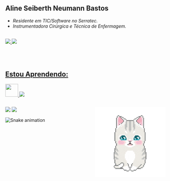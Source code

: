 ## Aline Seiberth Neumann Bastos
 - *Residente em TIC/Software no Serratec.* <br>
 - *Instrumentadora Cirúrgica e Técnica de Enfermagem.* <br>

  <br/>
 <div>
  <a href="https://github.com/AlineSeiberth">
  <img height="160em" src="https://github-readme-stats.vercel.app/api?username=AlineSeiberth&show_icons=true&theme=material-palenight&include_all_commits=true&count_private=true"/>
  <img height="160em" src="https://github-readme-stats.vercel.app/api/top-langs/?username=AlineSeiberth&layout=compact&langs_count=7&theme=material-palenight"/>
</div>
<br/><br/>
 
 
<div style="display: inline_block"><br>
 
## Estou Aprendendo:

<img loading="lazy" src="https://cdn.jsdelivr.net/gh/devicons/devicon/icons/git/git-original.svg" width="40" height="40"/>
<img loading="lazy" src="https://cdn.jsdelivr.net/gh/devicons/devicon/icons/linux/linux-original.svg" width="40" height="40"/>


 
</div>

  ##

 <img align="right" height="220em" alt="Rafa-yoda" src="https://github.com/JuuhNeumann/projeto-sds3/blob/main/frontend/src/assets/img/gatinhoo.gif">
<div> 

  <a href="https://www.instagram.com/aline_seiberth_neumann?igsh=MXNpY3AxN3EwY3Vmbw==" target="_blank"><img src="https://img.shields.io/badge/-Instagram-%23E4405F?style=for-the-badge&logo=instagram&logoColor=white" target="_blank"></a>
  <a href="https://www.linkedin.com/in/aline-seiberth/" target="_blank"><img src="https://img.shields.io/badge/-LinkedIn-%230077B5?style=for-the-badge&logo=linkedin&logoColor=white" target="_blank"></a> 
 
 ![Snake animation](https://github.com/AlineSeiberth/AlineSeiberth/blob/output/github-contribution-grid-snake.svg)
 
</div>
